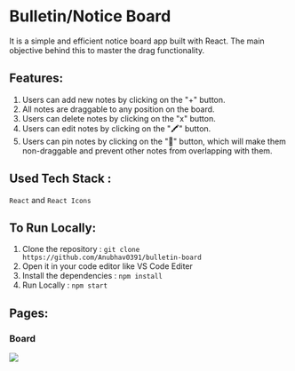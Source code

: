 # Bulletin/Notice Board

It is a simple and efficient notice board app built with React. The main objective behind this to master the drag functionality.

## Features: 

1. Users can add new notes by clicking on 
the "+" button.
2. All notes are draggable to any position on the 
board.
3. Users can delete notes by clicking on the 
"x" button.
4. Users can edit notes by clicking 
on the "🖍" button. 
5. Users can pin notes by clicking 
on the "📌" button, which will make 
them non-draggable and prevent other notes from 
overlapping with them.

## Used Tech Stack :

`React` and `React Icons`

## To Run Locally:

1. Clone the repository : `git clone https://github.com/Anubhav0391/bulletin-board`
2. Open it in your code editor like VS Code Editer
3. Install the dependencies : `npm install`
5. Run Locally : `npm start`

## Pages:

### Board 
<img src="https://i.ibb.co/8zv35zP/Screenshot-60.png"/>
